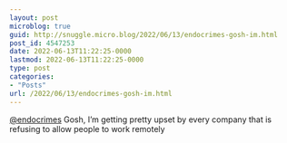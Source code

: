 ```yaml
---
layout: post
microblog: true
guid: http://snuggle.micro.blog/2022/06/13/endocrimes-gosh-im.html
post_id: 4547253
date: 2022-06-13T11:22:25-0000
lastmod: 2022-06-13T11:22:25-0000
type: post
categories:
- "Posts"
url: /2022/06/13/endocrimes-gosh-im.html
---
```

<p><span class="h-card" translate="no"><a href="https://toot.cat/@endocrimes" class="u-url mention">@<span>endocrimes</span></a></span> Gosh, I’m getting pretty upset by every company that is refusing to allow people to work remotely</p>
